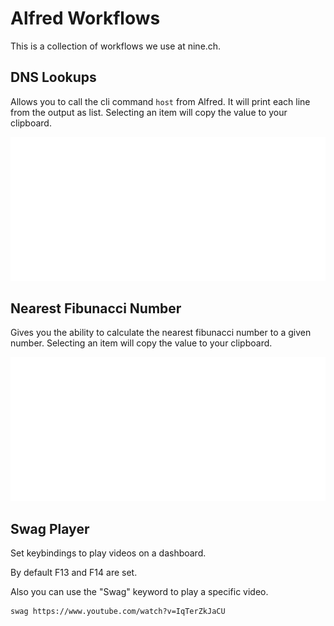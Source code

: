 # Alfred Workflows

This is a collection of workflows we use at nine.ch.

## DNS Lookups

Allows you to call the cli command `host` from Alfred. It will print each line from the output as list. Selecting an item will copy the value to your clipboard.

![dns lookup example](https://github.com/ninech/alfred-workflows/raw/master/images/dns-lookups.gif)

## Nearest Fibunacci Number

Gives you the ability to calculate the nearest fibunacci number to a given number. Selecting an item will copy the value to your clipboard.

![nearest fibunacci number example](https://github.com/ninech/alfred-workflows/raw/master/images/nearest-fibunacci-number.gif)

## Swag Player

Set keybindings to play videos on a dashboard.

By default F13 and F14 are set.

Also you can use the "Swag" keyword to play a specific video.

```
swag https://www.youtube.com/watch?v=IqTerZkJaCU
```
